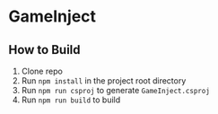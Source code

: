 
# GameInject

## How to Build

1. Clone repo
2. Run `npm install` in the project root directory
3. Run `npm run csproj` to generate `GameInject.csproj`
4. Run `npm run build` to build
